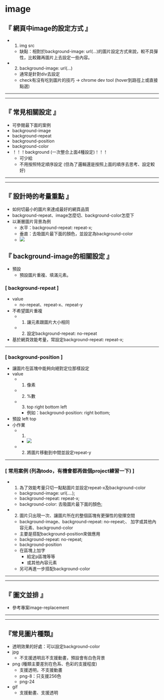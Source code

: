 # image

## 『 網頁中image的設定方式 』
- 1. img src
    - 缺點：相對於background-image: url(...)的圖片設定方式來說，較不具彈性，比較難再圖片上去設定一些內容。
- 2. background-image: url(...)
    - 通常是針對div去設定
    - check有沒有吃到圖片的技巧 -> chrome dev tool (hover到路徑上或直接點選)

<hr>
<hr>

## 『 常見相關設定 』
- 可參閱最下面的案例
- background-image
- background-repeat
- background-position
- background-color
- ！！！background (一次整合上面4種設定)！！！
    - 可少給
    - 不用按照特定順序設定 (但為了邏輯還是按照上面的順序去思考、設定較好)

<hr>
<hr>

## 『 設計時的考量重點 』
- 如何切最小的圖片來達成最好的網頁品質
- background-repeat、image怎麼切、background-color怎麼下
- 以漸層圖片背景為例
    - 水平：background-repeat: repeat-x;
    - 垂直：去吸圖片最下面的顏色，並設定為background-color
    - ![](https://i.imgur.com/MxrY1Sm.png)

## 『 background-image的相關設定 』
- 預設
    - 預設圖片重複、填滿元素。
### [ background-repeat ] 
- value
    - no-repeat、repeat-x、repeat-y
- 不希望圖片重複
    - 1. 讓元素跟圖片大小相同
    - 2. 設定background-repeat: no-repeat
- 基於網頁效能考量，常設定background-repeat: repeat-x;

<hr>

### [ background-position ]
- 讓圖片在區塊中能夠向絕對定位那樣設定
- value
    - 1. 像素
    - 2. %數
    - 3. top right bottom left
        - 例如：background-position: right bottom;
- 預設 left top
- 小作業
    - 1.
        - ![](https://i.imgur.com/5IZRIao.png)
    - 2. 將圖片移動到中間並設定repeat-y

<hr>

### [ 常用案例 (列為todo，有機會都再做個project練習一下) ]
- 1. 為了效能考量只切一點點圖片並設定repeat-x及background-color
    - background-image: url(....);
    - background-repeat: repeat-x;
    - background-color: 去吸圖片最下面的顏色;
- 2. 圖片只出現一次、讓圖片所在的整個區塊有更彈性的發揮空間
    - background-image、background-repeat: no-repeat;、 加字或其他內容元素、background-color
    - 主要是搭配background-position來做應用
    - background-repeat: no-repeat;
    - background-position
    - 在區塊上加字
        - 給定p區塊等等
        - 或其他內容元素
    - 另可再進一步搭配background-color

<hr>
<hr>

## 『 圖文並排 』
- 參考專案image-replacement

<hr>
<hr>

## 『常見圖片種類』
- 透明效果的好處：可以設定background-color
- jpg
    - 不支援透明且不支援動畫，預設會有白色背景
- png (種類主要差別在色系、色彩的支援程度)
    - 支援透明，不支援動畫
    - png-8：只支援256色
    - png-24
- gif
    - 支援動畫、支援透明